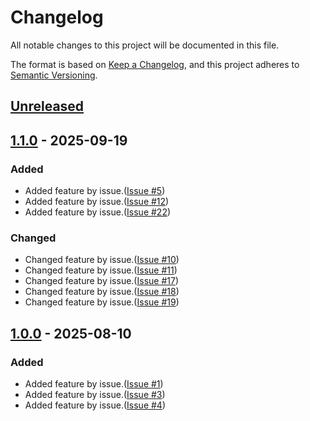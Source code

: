 # Changelog
All notable changes to this project will be documented in this file.

The format is based on [Keep a Changelog](https://keepachangelog.com/en/1.0.0/),
and this project adheres to [Semantic Versioning](https://semver.org/spec/v2.0.0.html).

## [Unreleased]

## [1.1.0] - 2025-09-19

### Added

- Added feature by issue.([Issue #5](https://github.com/overdrive1708/MagonoteToolkit/issues/5))
- Added feature by issue.([Issue #12](https://github.com/overdrive1708/MagonoteToolkit/issues/12))
- Added feature by issue.([Issue #22](https://github.com/overdrive1708/MagonoteToolkit/issues/22))

### Changed

- Changed feature by issue.([Issue #10](https://github.com/overdrive1708/MagonoteToolkit/issues/11))
- Changed feature by issue.([Issue #11](https://github.com/overdrive1708/MagonoteToolkit/issues/11))
- Changed feature by issue.([Issue #17](https://github.com/overdrive1708/MagonoteToolkit/issues/17))
- Changed feature by issue.([Issue #18](https://github.com/overdrive1708/MagonoteToolkit/issues/18))
- Changed feature by issue.([Issue #19](https://github.com/overdrive1708/MagonoteToolkit/issues/19))

## [1.0.0] - 2025-08-10

### Added

- Added feature by issue.([Issue #1](https://github.com/overdrive1708/MagonoteToolkit/issues/1))
- Added feature by issue.([Issue #3](https://github.com/overdrive1708/MagonoteToolkit/issues/3))
- Added feature by issue.([Issue #4](https://github.com/overdrive1708/MagonoteToolkit/issues/4))

[Unreleased]: https://github.com/overdrive1708/MagonoteToolkit
[1.1.0]: https://github.com/overdrive1708/MagonoteToolkit/releases/tag/v1.1.0
[1.0.0]: https://github.com/overdrive1708/MagonoteToolkit/releases/tag/v1.0.0
